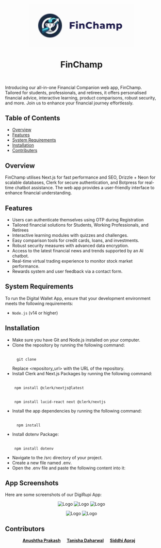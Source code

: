 <p align="center">
  <img src="logo.png" width="350" title="hover text">
   <h1 align="center">FinChamp</h1>
  <br />
</p>

Introducing our all-in-one  Financial Companion web app, FinChamp. Tailored for students, professionals, and retirees, it offers personalised financial advice, interactive learning, product comparisons, robust security, and more. Join us to enhance your financial journey effortlessly.

## Table of Contents

- [Overview](#overview)
- [Features](#features)
- [System Requirements](#system-requirements)
- [Installation](#installation)
- [Contributers](#contributers)

## Overview

FinChamp utilises Next.js for fast performance and SEO, Drizzle + Neon for scalable databases, Clerk for secure authentication, and Botpress for real-time chatbot assistance. The web app provides a user-friendly interface to enhance financial understanding.

## Features

- Users can authenticate themselves using OTP during Registration
- Tailored financial solutions for Students, Working Professionals, and Retirees
- Interactive learning modules with quizzes and challenges.
- Easy comparison tools for credit cards, loans, and investments.
- Robust security measures with advanced data encryption.
- Access to the latest financial news and trends supported by an AI chatbot.
- Real-time virtual trading experience to monitor stock market performance.
- Rewards system and user feedback via a contact form.

## System Requirements

To run the Digital Wallet App, ensure that your development environment meets the following requirements:

- `Node.js` (v14 or higher)

## Installation

- Make sure you have Git and Node.js installed on your computer.
- Clone the repository by running the following command:
  <pre><code>
    git clone <repository-url>
  </code></pre>
   Replace <repository_url> with the  URL of the repository.
- Install Clerk and Next.js Packages by running the following command:
  <pre><code>
   npm install @clerk/nextjs@latest
  </code></pre>
  <pre><code>
   npm install lucid-react next @clerk/nextjs
  </code></pre>
- Install the app dependencies by running the following command:
   <pre><code>
    npm install
  </code></pre>
- Install dotenv Package:
  <pre><code>
   npm install dotenv
  </code></pre>
- Navigate to the /src directory of your project.
- Create a new file named .env.
- Open the .env file and paste the following content into it:




## App Screenshots

Here are some screenshots of our DigiRupi App:

   <p align="center">
  <img src="./assets/5.jpeg" alt="Logo" width="200" height="500">
  <img src="./assets/2.jpeg" alt="Logo" width="200" height="500">
  <img src="./assets/3.jpeg" alt="Logo" width="200" height="500">
</p>

<p align="center">
  <img src="./assets/1.jpeg" alt="Logo" width="200" height="500">
  <img src="./assets/4.jpeg" alt="Logo" width="200" height="500">
</p>

<h2 id="contributers">Contributors</h2>

<div align="center">
  <strong>
    <a href="https://github.com/anushthaPrakash">Anushtha Prakash</a> &emsp;
    <a href="https://github.com/tanishadaharwal">Tanisha Daharwal</a> &emsp;
    <a href="https://github.com/SiddhiApraj7">Siddhi Apraj</a> &emsp;
  </strong>
</div>
